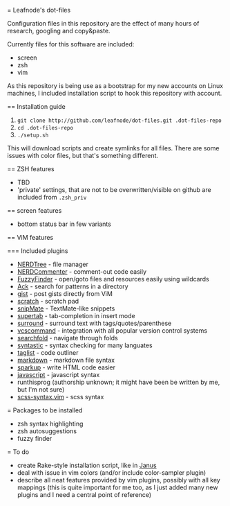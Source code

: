 = Leafnode's dot-files

Configuration files in this repository are the effect of many hours of
research, googling and copy&paste.

Currently files for this software are included:
* screen
* zsh
* vim

As this repository is being use as a bootstrap for my new accounts on Linux
machines, I included installation script to hook this repository with account.

== Installation guide

1. `git clone http://github.com/leafnode/dot-files.git .dot-files-repo`
2. `cd .dot-files-repo`
3. `./setup.sh`

This will download scripts and create symlinks for all files. There are some
issues with color files, but that's something different.

== ZSH features
* TBD
* 'private' settings, that are not to be overwritten/visible on github are
  included from `.zsh_priv`

== screen features
* bottom status bar in few variants

== ViM features

=== Included plugins

* [NERDTree](https://github.com/scrooloose/nerdtree) - file manager
* [NERDCommenter](https://github.com/ddollar/nerdcommenter) - comment-out code
  easily
* [FuzzyFinder](https://github.com/vim-scripts/FuzzyFinder) - open/goto files
  and resources easily using wildcards
* [Ack](https://github.com/mileszs/ack.vim) - search for patterns in a
  directory
* [gist](https://github.com/mattn/gist-vim) - post gists directly from ViM
* [scratch](https://github.com/vim-scripts/scratch.vim) - scratch pad
* [snipMate](https://github.com/msanders/snipmate.vim) - TextMate-like snippets
* [supertab](https://github.com/ervandew/supertab) - tab-completion in insert
  mode
* [surround](https://github.com/tpope/vim-surround) - surround text with
  tags/quotes/parenthese
* [vcscommand](https://github.com/vim-scripts/vcscommand.vim) - integration
  with all popular version control systems
* [searchfold](https://github.com/vim-scripts/searchfold.vim) - navigate
  through folds
* [syntastic](https://github.com/scrooloose/syntastic) - syntax checking for
  many languates
* [taglist](https://github.com/vim-scripts/taglist.vim) - code outliner
* [markdown](https://github.com/tpope/vim-markdown) - markdown file syntax
* [sparkup](https://github.com/rstacruz/sparkup) - write HTML code easier
* [javascript](https://github.com/pangloss/vim-javascript) - javascript syntax
* runthisprog (authorship unknown; it might have been be written by me, but I'm
  not sure)
* [scss-syntax.vim](https://github.com/cakebaker/scss-syntax.vim) - scss syntax

= Packages to be installed

* zsh syntax highlighting
* zsh autosuggestions
* fuzzy finder

= To do

* create Rake-style installation script, like in [Janus](https://github.com/carlhuda/janus)
* deal with issue in vim colors (and/or include color-sampler plugin)
* describe all neat features provided by vim plugins, possibly with all key
  mappings (this is quite important for me too, as I just added many new
  plugins and I need a central point of reference)
